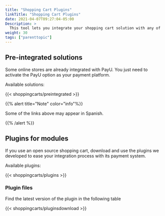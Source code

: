 ```yaml
---
title: "Shopping Cart Plugins"
linkTitle: "Shopping Cart Plugins"
date: 2021-04-07T09:27:04-05:00
Description: >
  This tool lets you integrate your shopping cart solution with any of our available plugins.
weight: 30
tags: ["parenttopic"]
---
```


## Pre-integrated solutions
Some online stores are already integrated with PayU. You just need to activate the PayU option as your payment platform.

Available solutions:

{{< shoppingcarts/preintegrated >}}

{{% alert title="Note" color="info"%}}

Some of the links above may appear in Spanish.

{{% /alert %}}  

## Plugins for modules
If you use an open source shopping cart, download and use the plugins we developed to ease your integration process with its payment system.

Available plugins:

{{< shoppingcarts/plugins >}}

### Plugin files
Find the latest version of the plugin in the following table

{{< shoppingcarts/pluginsdownload >}}